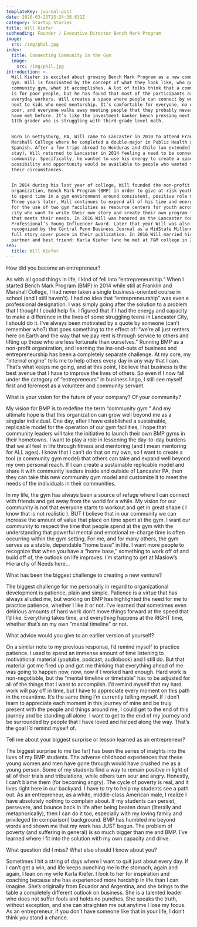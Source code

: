 ```yaml
---
templateKey: journal-post
date: 2020-03-25T15:24:38.631Z
category: Startup Stories
title: Will Kiefer
subheading: Founder / Executive Director Bench Mark Program
image:
  src: /img/phil.jpg
index:
  title: Connecting Community in the Gym
  image:
    src: /img/phil.jpg
introduction: >-
  Will Kiefer is excited about growing Bench Mark Program as a new community
  gym. Will is fascinated by the concept of what they look like, who goes to a
  community gym, what it accomplishes. A lot of folks think that a community gym
  is for poor people, but he has found that most of the participants are
  everyday workers. Will creates a space where people can connect by working out
  next to kids who need mentorship. It’s comfortable for everyone, no one feels
  poor, and everyone walks away meeting people that they probably never would
  have met before. It’s like the investment banker bench pressing next to an
  11th grader who is struggling with third-grade level math.


  Born in Gettysburg, PA, Will came to Lancaster in 2010 to attend Franklin and
  Marshall College where he completed a double-major in Public Health and
  Spanish. After a few trips abroad to Honduras and Chile (an extended 4-month
  stay), Will returned to Lancaster in 2014 feeling a need to be connected to my
  community. Specifically, he wanted to use his energy to create a space where
  possibility and opportunity would be available to people who wanted to change
  their circumstances.


  In 2014 during his last year of college, Will founded the non-profit
  organization, Bench Mark Program (BMP) in order to give at-risk youth a chance
  to spend time in a gym environment around consistent, positive role models.
  Three years later, Will continues to expend all of his time and energy to push
  for the use of two gym facilities as resource centers for youth across the
  city who want to write their own story and create their own program for change
  that meets their needs. In 2016 Will was honored as the Lancaster Young
  Professional’s Young Influencer Award. Later that year Will was also
  recognized by the Central Penn Business Journal as a MidState Millennial in a
  full story cover piece in their publication. In 2016 Will married his business
  partner and best friend: Karla Kiefer (who he met at F&M college in 2013).
seo:
  title: Will Kiefer
---
```

How did you become an entrepreneur?

As with all good things in life, I kind of fell into “entrepreneurship.” When I started Bench Mark Program (BMP) in 2014 while still at Franklin and Marshall College, I had never taken a single business-oriented course in school (and I still haven’t). I had no idea that “entrepreneurship” was even a professional designation. I was simply going after the solution to a problem that I thought I could help fix. I figured that if I had the energy and capacity to make a difference in the lives of some struggling teens in Lancaster City, I should do it. I’ve always been motivated by a quote by someone (can’t remember who?) that goes something to the effect of: “we’re all just renters here on Earth and the way that we pay rent is through service to others and lifting up those who are less fortunate than ourselves.” Running BMP as a non-profit organization, and learning the ins-and-outs of business and entrepreneurship has been a completely separate challenge. At my core, my “internal engine” tells me to help others every day in any way that I can. That’s what keeps me going, and at this point, I believe that business is the best avenue that I have to improve the lives of others. So even if I now fall under the category of “entrepreneurs” in business lingo, I still see myself first and foremost as a volunteer and community servant.

What is your vision for the future of your company? Of your community?

My vision for BMP is to redefine the term “community gym.” And my ultimate hope is that this organization can grow well beyond me as a singular individual. One day, after I have established a sustainable, replicable model for the operation of our gym facilities, I hope that community leaders will take the initiative to launch their own BMP gyms in their hometowns. I want to play a role in lessening the day-to-day burdens that we all feel in life through fitness and mentoring (and I mean mentoring for ALL ages). I know that I can’t do that on my own, so I want to create a tool (a community gym model) that others can take and expand well beyond my own personal reach. If I can create a sustainable replicable model and share it with community leaders inside and outside of Lancaster PA, then they can take this new community gym model and customize it to meet the needs of the individuals in their communities.

In my life, the gym has always been a source of refuge where I can connect with friends and get away from the world for a while. My vision for our community is not that everyone starts to workout and get in great shape ( I know that is not realistic ). BUT I believe that in our community we can increase the amount of value that place on time spent at the gym. I want our community to respect the time that people spend at the gym with the understanding that powerful mental and emotional re-charge time is often occurring within the gym setting. For me, and for many others, the gym serves as a stable, dependable “home base” in life. I want more people to recognize that when you have a “home base,” something to work off of and build off of, the outlook on life improves. I’m starting to get at Maslow’s Hierarchy of Needs here...

What has been the biggest challenge to creating a new venture?

The biggest challenge for me personally in regard to organizational development is patience, plain and simple. Patience is a virtue that has always alluded me, but working on BMP has highlighted the need for me to practice patience, whether I like it or not. I’ve learned that sometimes even delirious amounts of hard work don’t move things forward at the speed that I’d like. Everything takes time, and everything happens at the RIGHT time, whether that’s on my own “mental timeline” or not.

What advice would you give to an earlier version of yourself?

On a similar note to my previous response, I’d remind myself to practice patience. I used to spend an immense amount of time listening to motivational material (youtube, podcast, audiobook) and I still do. But that material got me fired up and got me thinking that everything ahead of me was going to happen now, now, now if I worked hard enough. Hard work is non-negotiable, but the “mental timeline or timetable” has to be adjusted for all of the things that I want to accomplish. I’d remind myself that my hard work will pay off in time, but I have to appreciate every moment on this path in the meantime. It’s the same thing I’m currently telling myself. If I don’t learn to appreciate each moment in this journey of mine and be truly present with the people and things around me, I could get to the end of this journey and be standing all alone. I want to get to the end of my journey and be surrounded by people that I have loved and helped along the way. That’s the goal I’d remind myself of.

Tell me about your biggest surprise or lesson learned as an entrepreneur?

The biggest surprise to me (so far) has been the series of insights into the lives of my BMP students. The adverse childhood experiences that these young women and men have gone through would have crushed me as a young person. Some of my students find a way to remain positive in light of all of their trials and tribulations, while others turn sour and angry. Honestly, I can’t blame them (for becoming angry). The cycle of poverty is real, and it lives right here in our backyard. I have to try to help my students see a path out. As an entrepreneur, as a white, middle-class American male, I realize I have absolutely nothing to complain about. If my students can persist, persevere, and bounce back in life after being beaten down (literally and metaphorically), then I can do it too, especially with my loving family and privileged (in comparison) background. BMP has humbled me beyond words and shown me that my work has JUST begun. The problem of poverty (and suffering in general) is so much bigger than me and BMP. I’ve learned where I fit into the solution with my own capacity and drive.

What question did I miss? What else should I know about you?

Sometimes I hit a string of days where I want to quit just about every day. If I can’t get a win, and life keeps punching me in the stomach, again and again, I lean on my wife Karla Kiefer. I look to her for inspiration and coaching because she has experienced more hardship in life than I can imagine. She’s originally from Ecuador and Argentina, and she brings to the table a completely different outlook on business. She is a talented leader who does not suffer fools and holds no punches. She speaks the truth, without exception, and she can straighten me out anytime I lose my focus. As an entrepreneur, if you don’t have someone like that in your life, I don’t think you stand a chance.
